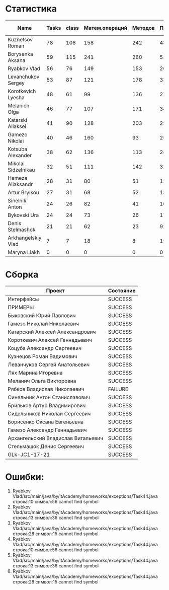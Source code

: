 # Статистика

| Name | Tasks | class | Матем.операций | Методов | Присваиваний | анон.класов | внутр.класов | констант | логирование | лямбды | переменных | перхватов исключений | приват. методов | приват. полей | сравнений | циклов |
| --- | --- | --- | --- | --- | --- | --- | --- | --- | --- | --- | --- | --- | --- | --- | --- | --- |
| Kuznetsov Roman | 78 | 108 | 158 | 242 | 431 | 5 | 0 | 10 | 0 | 1 | 324 | 22 | 7 | 38 | 26 | 81 |
| Borysenka Aksana | 59 | 115 | 241 | 260 | 511 | 0 | 1 | 9 | 0 | 0 | 417 | 14 | 8 | 38 | 82 | 74 |
| Ryabkov Vlad | 56 | 76 | 149 | 153 | 264 | 0 | 1 | 0 | 0 | 0 | 228 | 3 | 2 | 36 | 63 | 32 |
| Levanchukov Sergey | 53 | 87 | 121 | 178 | 335 | 0 | 1 | 4 | 0 | 0 | 271 | 5 | 9 | 38 | 22 | 60 |
| Korotkevich Lyesha | 48 | 61 | 99 | 136 | 270 | 0 | 0 | 0 | 0 | 0 | 198 | 3 | 0 | 23 | 17 | 49 |
| Melanich Olga | 46 | 77 | 107 | 171 | 346 | 0 | 0 | 4 | 0 | 0 | 286 | 3 | 1 | 18 | 52 | 36 |
| Katarski Aliaksei | 41 | 90 | 128 | 203 | 258 | 0 | 0 | 0 | 0 | 0 | 209 | 3 | 12 | 45 | 22 | 39 |
| Gamezo Nikolai | 40 | 46 | 160 | 93 | 255 | 0 | 0 | 0 | 0 | 0 | 189 | 1 | 0 | 8 | 30 | 49 |
| Kotsuba Alexander | 38 | 62 | 136 | 113 | 248 | 0 | 0 | 4 | 0 | 1 | 188 | 0 | 5 | 7 | 29 | 40 |
| Mikolai Sidzelnikau | 32 | 51 | 111 | 142 | 314 | 0 | 0 | 14 | 3 | 0 | 230 | 2 | 11 | 29 | 54 | 36 |
| Hameza Aliaksandr | 28 | 31 | 80 | 51 | 129 | 0 | 0 | 0 | 0 | 0 | 96 | 0 | 0 | 0 | 13 | 24 |
| Artur Brylkou | 27 | 31 | 68 | 52 | 135 | 0 | 0 | 0 | 0 | 0 | 99 | 0 | 2 | 0 | 37 | 23 |
| Sinelnik Anton | 24 | 26 | 82 | 41 | 106 | 0 | 0 | 0 | 0 | 0 | 78 | 0 | 2 | 0 | 38 | 23 |
| Bykovski Ura | 24 | 24 | 73 | 26 | 172 | 0 | 0 | 0 | 0 | 0 | 96 | 0 | 0 | 0 | 32 | 41 |
| Denis Stelmashok | 21 | 21 | 62 | 23 | 92 | 0 | 0 | 0 | 0 | 0 | 79 | 0 | 0 | 0 | 8 | 12 |
| Arkhangelskiy Vlad | 7 | 7 | 18 | 8 | 15 | 0 | 0 | 0 | 0 | 0 | 15 | 0 | 0 | 0 | 1 | 0 |
| Maryna Liakh | 0 | 0 | 0 | 0 | 0 | 0 | 0 | 0 | 0 | 0 | 0 | 0 | 0 | 0 | 0 | 0 |


# Сборка

| Проект | Состояние |
| --- | --- |
| Интерфейсы  | SUCCESS |
| ПРИМЕРЫ  | SUCCESS |
| Быковский Юрий Павлович  | SUCCESS |
| Гамезо Николай Николаевич  | SUCCESS |
| Катарский Алексей Александрович  | SUCCESS |
| Короткевич Алексей Геннадьевич  | SUCCESS |
| Коцуба Александр Сергеевич  | SUCCESS |
| Кузнецов Роман Вадимович  | SUCCESS |
| Леванчуков Сергей Анатольевич  | SUCCESS |
| Лях Марина Игоревна  | SUCCESS |
| Меланич Ольга Викторовна  | SUCCESS |
| Рябков Владислав Николаевич  | FAILURE |
| Синельник Антон Станиславович  | SUCCESS |
| Брильков Артур Владимирович  | SUCCESS |
| Сидельников Николай Сергеевич  | SUCCESS |
| Борисенко Оксана Евгеньевна  | SUCCESS |
| Гамезо Александр Геннадьевич  | SUCCESS |
| Архангельский Владислав Витальевич  | SUCCESS |
| Стельмашок Денис Сергеевич  | SUCCESS |
| GLk-JC1-17-21  | SUCCESS |


# Ошибки:

1. Ryabkov Vlad/src/main/java/by/itAcademy/homeworks/exceptions/Task44.java строка:10 символ:56 cannot find symbol
1. Ryabkov Vlad/src/main/java/by/itAcademy/homeworks/exceptions/Task44.java строка:13 символ:36 cannot find symbol
1. Ryabkov Vlad/src/main/java/by/itAcademy/homeworks/exceptions/Task44.java строка:28 символ:15 cannot find symbol
1. Ryabkov Vlad/src/main/java/by/itAcademy/homeworks/exceptions/Task44.java строка:10 символ:56 cannot find symbol
1. Ryabkov Vlad/src/main/java/by/itAcademy/homeworks/exceptions/Task44.java строка:13 символ:36 cannot find symbol
1. Ryabkov Vlad/src/main/java/by/itAcademy/homeworks/exceptions/Task44.java строка:28 символ:15 cannot find symbol
